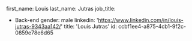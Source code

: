 first_name: Louis
last_name: Jutras
job_title:
  - Back-end
gender: male
linkedin: 'https://www.linkedin.com/in/louis-jutras-9343aa142/'
title: 'Louis Jutras'
id: ccbf1ee4-a875-4cb1-9f2c-0859e78e6d65
